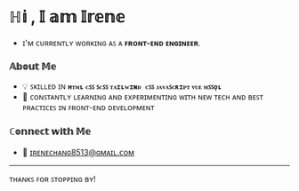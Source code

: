 # ℍ𝕚 , 𝕀 𝕒𝕞 𝕀𝕣𝕖𝕟𝕖

- ɪ'ᴍ ᴄᴜʀʀᴇɴᴛʟʏ ᴡᴏʀᴋɪɴɢ ᴀꜱ ᴀ **ꜰʀᴏɴᴛ-ᴇɴᴅ ᴇɴɢɪɴᴇᴇʀ**.

### 𝔸𝕓𝕠𝕦𝕥 𝕄𝕖
- 💡 ꜱᴋɪʟʟᴇᴅ ɪɴ **`ʜᴛᴍʟ` `ᴄꜱꜱ` `ꜱᴄꜱꜱ` `ᴛᴀɪʟᴡɪɴᴅ ᴄꜱꜱ` `ᴊᴀᴠᴀꜱᴄʀɪᴘᴛ` `ᴠᴜᴇ` `ᴍꜱꜱǫʟ`**
- 🚀 ᴄᴏɴꜱᴛᴀɴᴛʟʏ ʟᴇᴀʀɴɪɴɢ ᴀɴᴅ ᴇxᴘᴇʀɪᴍᴇɴᴛɪɴɢ ᴡɪᴛʜ ɴᴇᴡ ᴛᴇᴄʜ ᴀɴᴅ ʙᴇꜱᴛ ᴘʀᴀᴄᴛɪᴄᴇꜱ ɪɴ ꜰʀᴏɴᴛ-ᴇɴᴅ ᴅᴇᴠᴇʟᴏᴘᴍᴇɴᴛ

### ℂ𝕠𝕟𝕟𝕖𝕔𝕥 𝕨𝕚𝕥𝕙 𝕄𝕖
- 📧 ɪʀᴇɴᴇᴄʜᴀɴɢ8513@ɢᴍᴀɪʟ.ᴄᴏᴍ

---

ᴛʜᴀɴᴋꜱ ꜰᴏʀ ꜱᴛᴏᴘᴘɪɴɢ ʙʏ!
